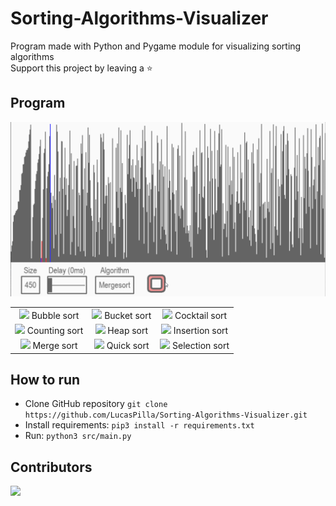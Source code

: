 # Sorting-Algorithms-Visualizer

Program made with Python and Pygame module for visualizing sorting algorithms \
Support this project by leaving a :star:

## Program

!["Program Preview"](res/preview.gif)

| | | |
|:-------------------------:|:-------------------------:|:-------------------------:|
|![](https://github.com/LucasPilla/Sorting-Algorithms-Visualizer/blob/master/res/bubble_sort.gif?raw=true)  Bubble sort |  ![](https://github.com/LucasPilla/Sorting-Algorithms-Visualizer/blob/master/res/bucket_sort.gif?raw=true) Bucket sort |![](https://github.com/LucasPilla/Sorting-Algorithms-Visualizer/blob/master/res/cocktail_sort.gif?raw=true) Cocktail sort |
|![](https://github.com/LucasPilla/Sorting-Algorithms-Visualizer/blob/master/res/counting_sort.gif?raw=true) Counting sort | ![](https://github.com/LucasPilla/Sorting-Algorithms-Visualizer/blob/master/res/heap_sort.gif?raw=true) Heap sort |![](https://github.com/LucasPilla/Sorting-Algorithms-Visualizer/blob/master/res/insertion_sort.gif?raw=true) Insertion sort |
|![](https://github.com/LucasPilla/Sorting-Algorithms-Visualizer/blob/master/res/merge_sort.gif?raw=true) Merge sort | ![](https://github.com/LucasPilla/Sorting-Algorithms-Visualizer/blob/master/res/quick_sort.gif?raw=true) Quick sort |![](https://github.com/LucasPilla/Sorting-Algorithms-Visualizer/blob/master/res/selection_sort.gif?raw=true) Selection sort |

## How to run

- Clone GitHub repository `git clone https://github.com/LucasPilla/Sorting-Algorithms-Visualizer.git`
- Install requirements: `pip3 install -r requirements.txt`
- Run: `python3 src/main.py`

## Contributors

<a href="https://github.com/LucasPilla/Sorting-Algorithms-Visualizer/graphs/contributors">
  <img src="https://contrib.rocks/image?repo=LucasPilla/Sorting-Algorithms-Visualizer" />
</a>
